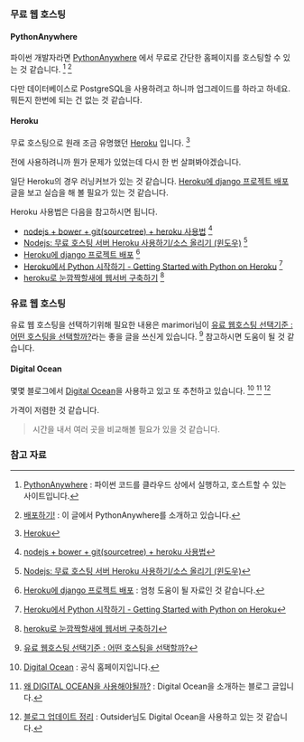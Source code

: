 ### 무료 웹 호스팅

#### PythonAnywhere

파이썬 개발자라면 [PythonAnywhere](https://www.pythonanywhere.com) 에서 무료로 간단한 홈페이지를 호스팅할 수 있는 것 같습니다. [^pythonanywhere] [^djangogirls-deploy]

다만 데이터베이스로 PostgreSQL을 사용하려고 하니까 업그레이드를 하라고 하네요. 뭐든지 한번에 되는 건 없는 것 같습니다. 

#### Heroku

무료 호스팅으로 원래 조금 유명했던 [Heroku](https://www.heroku.com/home) 입니다. [^heroku] 

전에 사용하려니까 뭔가 문제가 있었는데 다시 한 번 살펴봐야겠습니다.

일단 Heroku의 경우 러닝커브가 있는 것 같습니다. [Heroku에 django 프로젝트 배포](http://dgkim5360.tistory.com/entry/deploy-django-project-on-heroku) 글을 보고 실습을 해 볼 필요가 있는 것 같습니다. 

Heroku 사용법은 다음을 참고하시면 됩니다.

* [nodejs + bower + git(sourcetree) + heroku 사용법](http://jojoldu.tistory.com/18) [^jojoldu-18]
* [Nodejs: 무료 호스팅 서버 Heroku 사용하기/소스 올리기 (윈도우)](http://unikys.tistory.com/317) [^unikys-317]
* [Heroku에 django 프로젝트 배포](http://dgkim5360.tistory.com/entry/deploy-django-project-on-heroku) [^dgkim5360-heroku]
* [Heroku에서 Python 시작하기 - Getting Started with Python on Heroku](http://zdosaz.blogspot.kr/2014/02/heroku-python-getting-started-with.html) [^zdosaz-heroku-python]
* [heroku로 눈깜짝할새에 웹서버 구축하기](http://trend21c.tistory.com/1453) [^trend21c-1453]

### 유료 웹 호스팅

유료 웹 호스팅을 선택하기위해 필요한 내용은 marimori님이 [유료 웹호스팅 선택기준 : 어떤 호스팅을 선택할까?](http://marimori.tistory.com/category/웹%20호스팅)라는 좋을 글을 쓰신게 있습니다. [^marimori-category] 참고하시면 도움이 될 것 같습니다. 

#### Digital Ocean

몇몇 블로그에서 [Digital Ocean](https://www.digitalocean.com)을 사용하고 있고 또 추천하고 있습니다. [^digitalocean] [^marimori] [^outsider-1219] 

가격이 저렴한 것 같습니다. 

> 시간을 내서 여러 곳을 비교해볼 필요가 있을 것 같습니다. 

### 참고 자료

[^pythonanywhere]: [PythonAnywhere](https://www.pythonanywhere.com) : 파이썬 코드를 클라우드 상에서 실행하고, 호스트할 수 있는 사이트입니다.

[^heroku]: [Heroku](https://www.heroku.com/home)

[^djangogirls-deploy]: [배포하기!](https://tutorial.djangogirls.org/ko/deploy/) : 이 글에서 PythonAnywhere를 소개하고 있습니다. 

[^digitalocean]: [Digital Ocean](https://www.digitalocean.com) : 공식 홈페이지입니다. 

[^marimori]: [왜 DIGITAL OCEAN을 사용해야될까?](http://marimori.tistory.com/entry/왜-DIGITA-LOCEAN을-사용해야될까) : Digital Ocean을 소개하는 블로그 글입니다. 

[^outsider-1219]: [블로그 업데이트 정리](https://blog.outsider.ne.kr/1219) : Outsider님도 Digital Ocean을 사용하고 있는 것 같습니다. 

[^marimori-category]: [유료 웹호스팅 선택기준 : 어떤 호스팅을 선택할까?](http://marimori.tistory.com/category/웹%20호스팅)

[^jojoldu-18]: [nodejs + bower + git(sourcetree) + heroku 사용법](http://jojoldu.tistory.com/18)

[^unikys-317]: [Nodejs: 무료 호스팅 서버 Heroku 사용하기/소스 올리기 (윈도우)](http://unikys.tistory.com/317)

[^dgkim5360-heroku]: [Heroku에 django 프로젝트 배포](http://dgkim5360.tistory.com/entry/deploy-django-project-on-heroku) : 엄청 도움이 될 자료인 것 같습니다.

[^zdosaz-heroku-python]: [Heroku에서 Python 시작하기 - Getting Started with Python on Heroku](http://zdosaz.blogspot.kr/2014/02/heroku-python-getting-started-with.html)

[^trend21c-1453]: [heroku로 눈깜짝할새에 웹서버 구축하기](http://trend21c.tistory.com/1453)